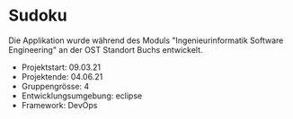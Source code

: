 # Sudoku

Die Applikation wurde während des Moduls "Ingenieurinformatik Software Engineering" an der OST Standort Buchs entwickelt.

* Projektstart:	09.03.21
* Projektende:	04.06.21
* Gruppengrösse:  4
* Entwicklungsumgebung: eclipse
* Framework: DevOps
